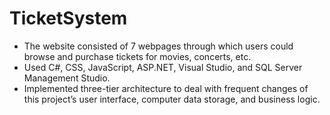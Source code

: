 # TicketSystem

- The website consisted of 7 webpages through which users could browse and purchase tickets for movies, concerts, etc.
- Used C#, CSS, JavaScript, ASP.NET, Visual Studio, and SQL Server Management Studio.
- Implemented three-tier architecture to deal with frequent changes of this project’s user interface, computer data storage, and business logic.
